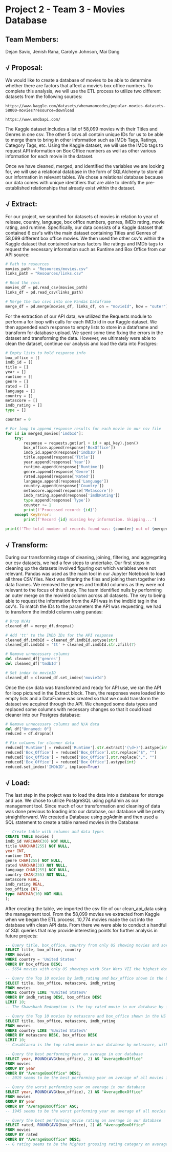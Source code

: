 # Project 2 - Team 3 - Movies Database
## Team Members: 
Dejan Savic, Jenish Rana, Carolyn Johnson, Mai Dang 

## √ Proposal:

We would like to create a database of movies to be able to determine whether there are factors that affect a movie’s box office numbers. To complete this analysis, we will use the ETL process to utilize two different datasets from the following sources:</br>

    https://www.kaggle.com/datasets/whenamancodes/popular-movies-datasets-58000-movies?resource=download

    https://www.omdbapi.com/

The Kaggle dataset includes a list of 58,099 movies with their Titles and Genres in one csv. The other 5 csvs all contain unique IDs for us to be able to merge them to bring in other information such as IMDb Tags, Ratings, Category Tags, etc. Using the Kaggle dataset, we will use the IMDb tags to request API information on Box Office numbers as well as other various information for each movie in the dataset.</br>

Once we have cleaned, merged, and identified the variables we are looking for, we will use a relational database in the form of SQLAlchemy to store all our information in relevant tables. We chose a relational database because our data comes with unique identifiers that are able to identify the pre-established relationships that already exist within the dataset.</br>

## √ Extract: 
 For our project, we searched for datasets of movies in relation to year of release, country, language, box office numbers, genres, IMDb rating, movie rating, and runtime. Specifically, our data consists of a Kaggle dataset that contained 6 csv's with the main dataset containing Titles and Genres of 58,099 different box office movies. We then used the other csv's within the Kaggle dataset that contained various factors like ratings and IMDb tags to request the necessary information such as Runtime and Box Office from our API source:</br>

  ```Python
  # Path to resources
  movies_path = "Resources/movies.csv"
  links_path = "Resources/links.csv"

  # Read the csvs
  movies_df = pd.read_csv(movies_path)
  links_df = pd.read_csv(links_path)

  # Merge the two csvs into one Pandas Dataframe
  merge_df = pd.merge(movies_df, links_df, on = "movieId", how = "outer")
  ```
  For the extraction of our API data, we utilized the Requests module to perform a for loop with calls for each IMDb id in our Kaggle dataset. We then appended each response to empty lists to store in a dataframe and transform for database upload. We spent some time fixing the errors in the dataset and transforming the data. However, we ultimately were able to clean the dataset, continue our analysis and load the data into Postgres:</br>

  ```Python
  # Empty lists to hold response info
  box_office = []
  imdb_id = []
  title = []
  year = []
  runtime = []
  genre = []
  rated = []
  language = []
  country = []
  metascore = []
  imdb_rating = []
  type = []

  counter = 0

  # For loop to append response results for each movie in our csv file
  for id in merged_movies['imdbId']:
      try:
          response = requests.get(url + id + api_key).json()
          box_office.append(response['BoxOffice'])
          imdb_id.append(response['imdbID'])
          title.append(response['Title'])
          year.append(response['Year'])
          runtime.append(response['Runtime'])
          genre.append(response['Genre'])
          rated.append(response['Rated'])
          language.append(response['Language'])
          country.append(response['Country'])
          metascore.append(response['Metascore'])
          imdb_rating.append(response['imdbRating'])
          type.append(response['Type'])
          counter += 1
          print(f'Processed record: {id}')
      except KeyError:
          print(f'Record {id} missing key information. Skipping...')
      
  print(f'The total number of records found was: {counter} out of {merged_movies.imdbId.count()}')
  ```

## √ Transform: 
  During our transforming stage of cleaning, joining, filtering, and aggregating our csv datasets, we had a few steps to undertake. Our first steps in cleaning up the datasets involved figuring out which variables were not relevant. Pandas was used as the main tool in our Jupyter Notebook to load all three CSV files. Next was filtering the files and joining them together into data frames. We removed the genres and tmdbId columns as they were not relevant to the focus of this study. The team identified nulls by performing an outer merge on the movieId column across all datasets. The key to being able to request the information from the API was in the imdbId tag in the csv's. To match the IDs to the parameters the API was requesting, we had to transform the imdbId column using pandas: </br>
  
  ```Python
  # Drop N/As
  cleaned_df = merge_df.dropna()

  # Add 'tt' to the IMDb IDs for the API response
  cleaned_df.imdbId = cleaned_df.imdbId.astype(str)
  cleaned_df.imdbId = 'tt' + cleaned_df.imdbId.str.zfill(7)

  # Remove unnecessary columns
  del cleaned_df['genres']
  del cleaned_df['tmdbId']

  # Set index to movieID
  cleaned_df = cleaned_df.set_index('movieId')
  ```

  Once the csv data was transformed and ready for API use, we ran the API for loop pictured in the Extract block. Then, the responses were loaded into empty lists and a DataFrame was created so that we could transform the dataset we acquired through the API. We changed some data types and replaced some columns with necessary changes so that it could load cleaner into our Postgres database:</br>

  ```Python
  # Remove unnecessary columns and N/A data
  del df["Unnamed: 0"]
  reduced = df.dropna()

  # Fix columns for cleaner data
  reduced['Runtime'] = reduced['Runtime'].str.extract('(\d+)').astype(int)
  reduced['Box_Office'] = reduced['Box_Office'].str.replace("$", "")
  reduced['Box_Office'] = reduced['Box_Office'].str.replace(",", "")
  reduced['Box_Office'] = reduced['Box_Office'].astype(int)
  reduced.set_index('IMDbID', inplace=True)
  ```
    
## √ Load: 
  The last step in the project was to load the data into a database for storage and use. We chose to utilize PostgreSQL using pgAdmin as our management tool. Since much of our transformation and cleaning of data was done previous to loading into our database, our database will be pretty straightforward. We created a Database using pgAdmin and then used a SQL statement to create a table named movies in the Database:</br>

  ```SQL
  -- Create table with columns and data types
  CREATE TABLE movies (
  imdb_id VARCHAR(30) NOT NULL,
  title VARCHAR(255) NOT NULL,
  year INT,
  runtime INT,
  genre CHAR(255) NOT NULL,
  rated VARCHAR(30) NOT NULL,
  language CHAR(255) NOT NULL,
  country CHAR(255) NOT NULL,
  metascore REAL,
  imdb_rating REAL,
  box_office INT,
  type VARCHAR(10) NOT NULL
);
  ```

  After creating the table, we imported the csv file of our clean_api_data using the management tool. From the 58,099 movies we extracted from Kaggle when we began the ETL process, 10,774 movies made the cut into the database with clean API data. From there we were able to conduct a handful of SQL queries that may provide interesting points for further analysis in future projects:

  ```SQL
  -- Query title, box_office, country from only US showing movies and sort by descending order of box_office
  SELECT title, box_office, country 
  FROM movies 
  WHERE country = 'United States' 
  ORDER BY box_office DESC; 
  -- 5654 movies with only US showings with Star Wars VII the highest domestic box_office number

  -- Query the Top 10 movies by imdb_rating and box_office shown in the US 
  SELECT title, box_office, metascore, imdb_rating 
  FROM movies 
  WHERE country LIKE '%United States%' 
  ORDER BY imdb_rating DESC, box_office DESC 
  LIMIT 10; 
  -- The Shawshank Redemption is the top rated movie in our database by imdb_rating, yet it does not have the highest box_office number

  -- Query the Top 10 movies by metascore and box_office shown in the US 
  SELECT title, box_office, metascore, imdb_rating 
  FROM movies 
  WHERE country LIKE '%United States%' 
  ORDER BY metascore DESC, box_office DESC 
  LIMIT 10; 
  -- Casablanca is the top rated movie in our database by metascore, with the highest box_office number of the max metascore

  -- Query the best performing year on average in our database
  SELECT year, ROUND(AVG(box_office), 2) AS "AverageBoxOffice" 
  FROM movies 
  GROUP BY year 
  ORDER BY "AverageBoxOffice" DESC; 
  -- 2019 seems to be the best performing year on average of all movies in our database

  -- Query the worst performing year on average in our database
  SELECT year, ROUND(AVG(box_office), 2) AS "AverageBoxOffice" 
  FROM movies 
  GROUP BY year 
  ORDER BY "AverageBoxOffice" ASC; 
  -- 1945 seems to be the worst performing year on average of all movies in our database

  -- Query the best performing movie rating on average in our database
  SELECT rated, ROUND(AVG(box_office), 2) AS "AverageBoxOffice" 
  FROM movies 
  GROUP BY rated 
  ORDER BY "AverageBoxOffice" DESC; 
  -- G rating seems to be the highest grossing rating category on average
  ```

 

 
